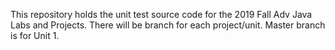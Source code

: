 This repository holds the unit test source code for the 2019 Fall Adv Java Labs and Projects. There will be branch for each project/unit. Master branch is for Unit 1.
